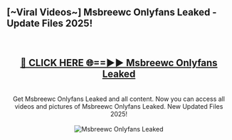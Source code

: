 <h2>[~Viral Videos~] Msbreewc Onlyfans Leaked - Update Files 2025!</h2>
<br>
<div align="center">
<h2><a href="https://betterlinks.top/A2PfLJ" rel="nofollow">🔴 CLICK HERE 🌐==►► Msbreewc Onlyfans Leaked</a></h2>
<br>
Get Msbreewc Onlyfans Leaked and all content. Now you can access all videos and pictures of Msbreewc Onlyfans Leaked. New Updated Files 2025!
<br>
<br>
<a href="https://betterlinks.top/A2PfLJ" rel="nofollow" data-target="animated-image.originalLink"><img src="https://i.ibb.co.com/WyWwxjT/player-gif2.gif" alt="Msbreewc Onlyfans Leaked" style="max-width: 100%; display: inline-block;" data-target="animated-image.originalImage"></a>
</div>
<br>
